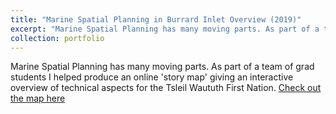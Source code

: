 ```yaml
---
title: "Marine Spatial Planning in Burrard Inlet Overview (2019)"
excerpt: "Marine Spatial Planning has many moving parts. As part of a team of grad students I helped produce an online 'story map' giving an interactive overview of technical aspects for the Tsleil Waututh First Nation. <br/><img src='/images/storymap.png' width='400px%'>"
collection: portfolio
---
```


Marine Spatial Planning has many moving parts. As part of a team of grad students I helped produce an online 'story map' giving an interactive overview of technical aspects for the Tsleil Waututh First Nation.
[Check out the map here](https://storymaps.arcgis.com/stories/f706a6e15fc942eab88a05af863b6ff4)